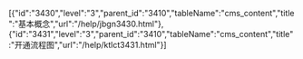 [{"id":"3430","level":"3","parent_id":"3410","tableName":"cms_content","title":"基本概念","url":"/help/jbgn3430.html"},{"id":"3431","level":"3","parent_id":"3410","tableName":"cms_content","title":"开通流程图","url":"/help/ktlct3431.html"}]